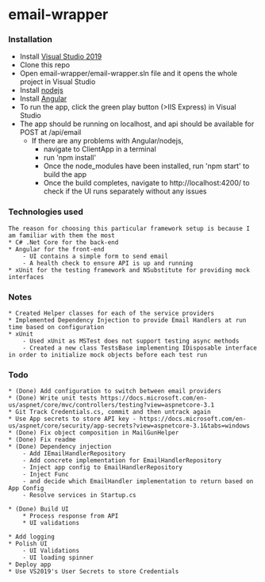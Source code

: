 # email-wrapper

### Installation
* Install [Visual Studio 2019](https://visualstudio.microsoft.com/downloads/)
* Clone this repo
* Open email-wrapper/email-wrapper.sln file and it opens the whole project in Visual Studio
* Install [nodejs](https://nodejs.org/en/)
* Install [Angular](https://angular.io/guide/setup-local)
* To run the app, click the green play button (>IIS Express) in Visual Studio
* The app should be running on localhost, and api should be available for POST at /api/email
	* If there are any problems with Angular/nodejs, 
		- navigate to ClientApp in a terminal 
		- run 'npm install' 
		- Once the node_modules have been installed, run 'npm start' to build the app
		- Once the build completes, navigate to http://localhost:4200/ to check if the UI runs separately without any issues
### Technologies used
	The reason for choosing this particular framework setup is because I am familiar with them the most
	* C# .Net Core for the back-end
	* Angular for the front-end
		- UI contains a simple form to send email
		- A health check to ensure API is up and running
	* xUnit for the testing framework and NSubstitute for providing mock interfaces
	
### Notes
	* Created Helper classes for each of the service providers 
	* Implemented Dependency Injection to provide Email Handlers at run time based on configuration
	* xUnit
		- Used xUnit as MSTest does not support testing async methods
		- Created a new class TestsBase implementing IDisposable interface in order to initialize mock objects before each test run
	
### Todo
	* (Done) Add configuration to switch between email providers 
	* (Done) Write unit tests https://docs.microsoft.com/en-us/aspnet/core/mvc/controllers/testing?view=aspnetcore-3.1
	* Git Track Credentials.cs, commit and then untrack again
	* Use App secrets to store API key - https://docs.microsoft.com/en-us/aspnet/core/security/app-secrets?view=aspnetcore-3.1&tabs=windows
	* (Done) Fix object composition in MailGunHelper
	* (Done) Fix readme
	* (Done) Dependency injection
		- Add IEmailHandlerRepository
		- Add concrete implementation for EmailHandlerRepository 
		- Inject app config to EmailHandlerRepository 
		- Inject Func
		- and decide which EmailHandler implementation to return based on App Config
		- Resolve services in Startup.cs

	* (Done) Build UI
		* Process response from API
		* UI validations
	
	* Add logging
	* Polish UI
		- UI Validations
		- UI loading spinner
	* Deploy app
	* Use VS2019's User Secrets to store Credentials

